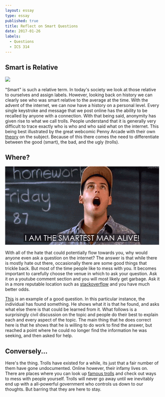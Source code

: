 ```yaml
---
layout: essay
type: essay
published: true
title: Reflect on Smart Questions
date: 2017-01-26
labels:
  - Questions
  - ICS 314
---
```


## Smart is Relative

<img class="ui medium left floated image" src="../images/einstein.gif">

"Smart" is such a relative term. In today's society we look at those relative to ourselves and assign labels. However, looking back on history we can clearly see who was smart relative to the average at the time. With the advent of the internet, we can now have a history on a personal level. Every single keystroke and message that we post online has the ability to be recalled by anyone with a connection. With that being said, anonymity has given rise to what we call trolls. People understand that it is generally very difficult to trace exactly who is who and who said what on the internet. This being best illustrated by the great webcomic Penny Arcade with their own [theory](https://www.penny-arcade.com/comic/2004/03/19) on the subject. Because of this there comes the need to differentiate between the good (smart), the bad, and the ugly (trolls).

## Where?

<img class="ui medium left floated image" src="../images/smart.gif">

With all of the hate that could potentially flow towards you, why would anyone even ask a question on the internet? The answer is that while there is mostly hate out there, occasionally there are some good things that trickle back. But most of the time people like to mess with you. It becomes important to carefully choose the venue in which to ask your question. Ask it on a youtube comment section and you will most likely get garbage. Ask it in a more reputable location such as [stackoverflow](http://stackoverflow.com/) and you have much better odds.

[This](http://stackoverflow.com/questions/41727415/valid-but-worthless-syntax-in-switch-case) is an example of a good question. In this particular instance, the individual has found something. He shows what it is that he found, and asks what else there is that could be learned from it. What follows is a surprisingly civil discussion on the topic and people do their best to explain each and every aspect of the topic. The main thing that he does correct here is that he shows that he is willing to do work to find the answer, but reached a point where he could no longer find the information he was seeking, and then asked for help.

## Conversely...

Here's the thing. Trolls have existed for a while, its just that a fair number of them have gone undocumented. Online however, their infamy lives on. There are places where you can look up [famous trolls](https://www.internetmarketingninjas.com/blog/social-media/awesome-internet-trolls/) and check out ways to mess with people yourself. Trolls will never go away until we inevitably end up with a all-powerful government who controls us down to our thoughts. But barring that they are here to stay. 
